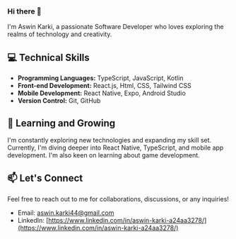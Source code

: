 ### Hi there 👋

I'm Aswin Karki, a passionate Software Developer who loves exploring the realms of technology and creativity. 

## 💻 Technical Skills

- **Programming Languages:** TypeScript, JavaScript, Kotlin
- **Front-end Development:** React.js, Html, CSS, Tailwind CSS
- **Mobile Development:** React Native, Expo, Android Studio
- **Version Control:** Git, GitHub

## 🌱 Learning and Growing

I'm constantly exploring new technologies and expanding my skill set. Currently, I'm diving deeper into React Native, TypeScript, and mobile app development. I'm also keen on learning about game development.
## 📫 Let's Connect

Feel free to reach out to me for collaborations, discussions, or any inquiries!

- Email: [aswin.karki44@gmail.com](mailto:aswin.karki44@gmail.com)
- LinkedIn: [https://www.linkedin.com/in/aswin-karki-a24aa3278/](https://www.linkedin.com/in/aswin-karki-a24aa3278/)

